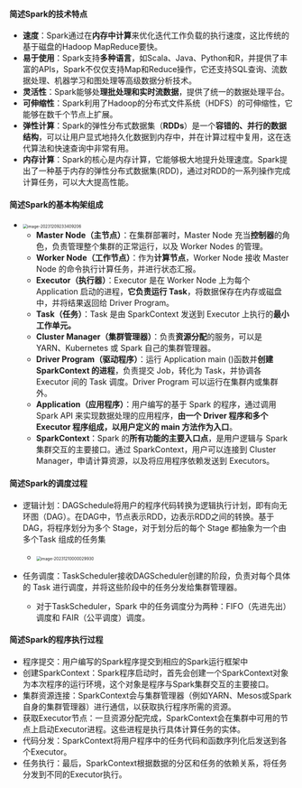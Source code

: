 #### 简述Spark的技术特点

- **速度**：Spark通过在**内存中计算**来优化迭代工作负载的执行速度，这比传统的基于磁盘的Hadoop MapReduce要快。
- **易于使用**：Spark支持**多种语言**，如Scala、Java、Python和R，并提供了丰富的APIs，Spark不仅仅支持Map和Reduce操作，它还支持SQL查询、流数据处理、机器学习和图处理等高级数据分析技术。
- **灵活性**：Spark能够处**理批处理和实时流数据**，提供了统一的数据处理平台。
- **可伸缩性**：Spark利用了Hadoop的分布式文件系统（HDFS）的可伸缩性，它能够在数千个节点上扩展。
- **弹性计算**：Spark的弹性分布式数据集（**RDDs**）是一个**容错的、并行的数据结构**，可以让用户显式地持久化数据到内存中，并在计算过程中复用，这在迭代算法和快速查询中非常有用。
- **内存计算**：Spark的核心是内存计算，它能够极大地提升处理速度。Spark提出了一种基于内存的弹性分布式数据集(RDD)，通过对RDD的一系列操作完成计算任务，可以大大提高性能。

#### 简述Spark的基本构架组成

- <img src="https://thdlrt.oss-cn-beijing.aliyuncs.com/image-20231209233409206.png" alt="image-20231209233409206" style="zoom:50%;" />

  - **Master Node（主节点）**：在集群部署时，Master Node 充当**控制器**的角色，负责管理整个集群的正常运行，以及 Worker Nodes 的管理。
  - **Worker Node（工作节点）**：作为**计算节点**，Worker Node 接收 Master Node 的命令执行计算任务，并进行状态汇报。
  - **Executor（执行器）**：Executor 是在 Worker Node 上为每个 Application 启动的进程，**它负责运行 Task**，将数据保存在内存或磁盘中，并将结果返回给 Driver Program。
  - **Task（任务）**：Task 是由 SparkContext 发送到 Executor 上执行的**最小工作单元。**
  - **Cluster Manager（集群管理器）**：负责**资源分配**的服务，可以是 YARN、Kubernetes 或 Spark 自己的集群管理器。
  - **Driver Program（驱动程序）**：运行 Application main ()函数并**创建 SparkContext 的进程**，负责提交 Job，转化为 Task，并协调各 Executor 间的 Task 调度。Driver Program 可以运行在集群内或集群外。
  - **Application（应用程序）**：用户编写的基于 Spark 的程序，通过调用 Spark API 来实现数据处理的应用程序，**由一个 Driver 程序和多个 Executor 程序组成，以用户定义的 main 方法作为入口**。
  - **SparkContext**：Spark 的**所有功能的主要入口点**，是用户逻辑与 Spark 集群交互的主要接口。通过 SparkContext，用户可以连接到 Cluster Manager，申请计算资源，以及将应用程序依赖发送到 Executors。

#### 简述Spark的调度过程

- 逻辑计划：DAGSchedule将用户的程序代码转换为逻辑执行计划，即有向无环图（DAG）。在DAG中，节点表示RDD，边表示RDD之间的转换。基于DAG，将程序划分为多个 Stage，对于划分后的每个 Stage 都抽象为一个由多个Task 组成的任务集
  - <img src="https://thdlrt.oss-cn-beijing.aliyuncs.com/image-20231210000029930.png" alt="image-20231210000029930" style="zoom: 50%;" />

- 任务调度：TaskScheduler接收DAGScheduler创建的阶段，负责对每个具体的 Task 进行调度，并将这些阶段中的任务分发给集群管理器。
  - 对于TaskScheduler，Spark 中的任务调度分为两种：FIFO（先进先出）调度和 FAIR（公平调度）调度。

#### 简述Spark的程序执行过程

- 程序提交：用户编写的Spark程序提交到相应的Spark运行框架中
- 创建SparkContext：Spark程序启动时，首先会创建一个SparkContext对象为本次程序的运行环境，这个对象是程序与Spark集群交互的主要接口。
- 集群资源连接：SparkContext会与集群管理器（例如YARN、Mesos或Spark自身的集群管理器）进行通信，以获取执行程序所需的资源。
- 获取Executor节点：一旦资源分配完成，SparkContext会在集群中可用的节点上启动Executor进程。这些进程是执行具体计算任务的实体。
- 代码分发：SparkContext将用户程序中的任务代码和函数序列化后发送到各个Executor。
- 任务执行：最后，SparkContext根据数据的分区和任务的依赖关系，将任务分发到不同的Executor执行。